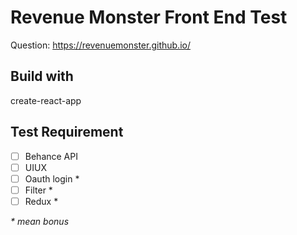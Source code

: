 # Revenue Monster Front End Test
Question: https://revenuemonster.github.io/

## Build with
create-react-app

## Test Requirement
- [ ] Behance API
- [ ] UIUX
- [ ] Oauth login *
- [ ] Filter *
- [ ] Redux *

_* mean bonus_